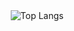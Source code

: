 <div align="center">
   <img src="https://github-readme-stats.vercel.app/api/top-langs/?username=roysunanda&layout=donut&size_weight=0.5&count_weight=0.5&exclude_repo=roysunanda,git-test&show_icons=true&theme=react" alt="Top Langs">
</div>

